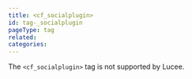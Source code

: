 ```yaml
---
title: <cf_socialplugin>
id: tag-_socialplugin
pageType: tag
related:
categories:
---
```


The `<cf_socialplugin>` tag is not supported by Lucee.
